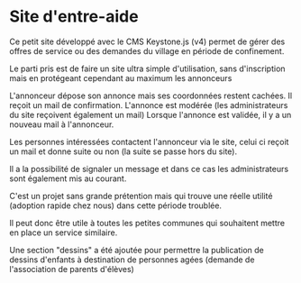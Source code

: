 # Site d'entre-aide

Ce petit site développé avec le CMS Keystone.js (v4) permet de gérer des offres de service ou des demandes du village en période de confinement.

Le parti pris est de faire un site ultra simple d'utilisation, sans d'inscription mais en protégeant cependant au maximum les annonceurs

L'annonceur dépose son annonce mais ses coordonnées restent cachées. Il reçoit un mail de confirmation. L'annonce est modérée (les administrateurs du site reçoivent également un mail) Lorsque l'annonce est validée, il y a un nouveau mail à l'annonceur.

Les personnes intéressées contactent l'annonceur via le site, celui ci reçoit un mail et donne suite ou non (la suite se passe hors du site).

Il a la possibilité de signaler un message et dans ce cas les administrateurs sont également mis au courant.

C'est un projet sans grande prétention mais qui trouve une réelle utilité (adoption rapide chez nous) dans cette période troublée.

Il peut donc être utile à toutes les petites communes qui souhaitent mettre en place un service similaire.

Une section "dessins" a été ajoutée pour permettre la publication de dessins d'enfants à destination de personnes agées (demande de l'association de parents d'élèves)
